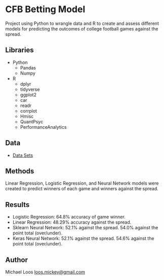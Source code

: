 # CFB Betting Model

Project using Python to wrangle data and R to create and assess different models for predicting the outcomes of college football games against the spread.

## Libraries
* Python
  * Pandas
  * Numpy 
* R
  * dplyr
  * tidyverse 
  * ggplot2
  * car
  * readr
  * corrplot
  * Hmisc
  * QuantPsyc
  * PerformanceAnalytics

## Data
* [Data Sets](https://github.com/michaelloos/Portfolio/tree/main/CFB%20Betting%20Model/Data)

## Methods
Linear Regression, Logistic Regression, and Neural Network models were created to predict winners of each game and winners against the spread.

## Results
* Logistic Regression: 64.8% accuracy of game winner.
* Linear Regression: 48.29% accuracy against the spread.
* Sklearn Neural Network: 52.1% against the spread. 54.0% against the point total (over/under). 
* Keras Neural Network: 52.1% against the spread. 54.6% against the point total (over/under). 

## Author

Michael Loos
loos.mickey@gmail.com

